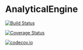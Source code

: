 # AnalyticalEngine

[![Build Status](https://travis-ci.org/tlienart/AnalyticalEngine.jl.svg?branch=master)](https://travis-ci.org/tlienart/AnalyticalEngine.jl)

[![Coverage Status](https://coveralls.io/repos/tlienart/AnalyticalEngine.jl/badge.svg?branch=master&service=github)](https://coveralls.io/github/tlienart/AnalyticalEngine.jl?branch=master)

[![codecov.io](http://codecov.io/github/tlienart/AnalyticalEngine.jl/coverage.svg?branch=master)](http://codecov.io/github/tlienart/AnalyticalEngine.jl?branch=master)
